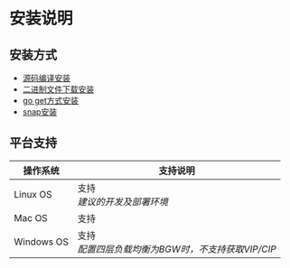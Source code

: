 # 安装说明

## 安装方式
- [源码编译安装](install_from_source.md)
- [二进制文件下载安装](install_using_binaries.md)
- [go get方式安装](install_using_go_get.md)
- [snap安装](install_using_snap.md)

## 平台支持
| 操作系统   | 支持说明                                           |
| ---------- | -------------------------------------------------- |
| Linux OS   | 支持<br>*建议的开发及部署环境*                     |
| Mac OS     | 支持                                               |
| Windows OS | 支持<br>*配置四层负载均衡为BGW时，不支持获取VIP/CIP* |
